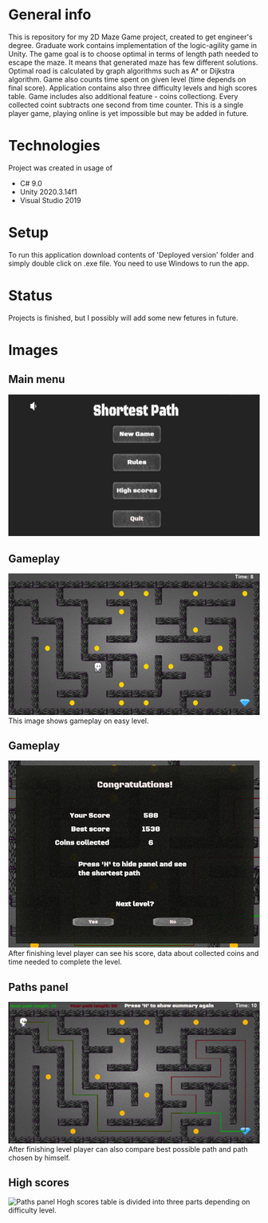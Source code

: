 # General info
This is repository for my 2D Maze Game project, created to get engineer's degree. Graduate work contains implementation of the logic-agility game in Unity. The game goal is to choose optimal in terms of length path needed to escape the maze. It means that generated maze has few different solutions. Optimal road is calculated by graph algorithms such as A* or Dijkstra algorithm. Game also counts time spent on given level (time depends on final score). Application contains also three difficulty levels and high scores table. Game includes also additional feature - coins collectiong. Every collected coint subtracts one second from time counter. This is a single player game, playing online is yet impossible but may be added in future.

# Technologies 
Project was created in usage of
* C# 9.0
* Unity 2020.3.14f1
* Visual Studio 2019

# Setup
To run this application download contents of 'Deployed version' folder and simply double click on .exe file. You need to use Windows to run the app.

# Status
Projects is finished, but I possibly will add some new fetures in future.

# Images
 ## Main menu 
 ![Main menu](./Pictures/MenuGlowne.png)

 ## Gameplay
 ![Gameplay](./Pictures/Rozgrywka.png)
 This image shows gameplay on easy level. 
 
  ## Gameplay
 ![Finish panel](./Pictures/PanelWygranej.png)
 After finishing level player can see his score, data about collected coins and time needed to complete the level.
 
   ## Paths panel
 ![Paths panel](./Pictures/RozgrywkaZakonczona.png)
 After finishing level player can also compare best possible path and path chosen by himself.
 
   ## High scores
 ![Paths panel](./Pictures/PanelWyników.png)
Hogh scores table is divided into three parts depending on difficulty level.
